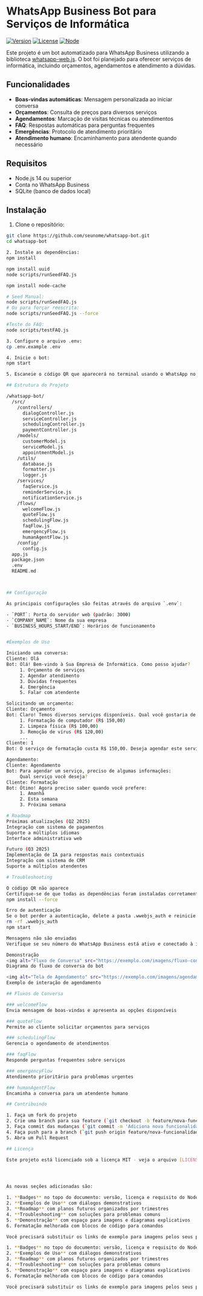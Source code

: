 # WhatsApp Business Bot para Serviços de Informática

[![Version](https://img.shields.io/badge/version-1.0.0-blue.svg)](https://github.com/seunome/whatsapp-bot)
[![License](https://img.shields.io/badge/license-MIT-green.svg)](https://github.com/seunome/whatsapp-bot/blob/main/LICENSE)
[![Node](https://img.shields.io/badge/node-%3E%3D14.0.0-brightgreen.svg)](https://nodejs.org/en/download/)

Este projeto é um bot automatizado para WhatsApp Business utilizando a biblioteca [whatsapp-web.js](https://github.com/pedroslopez/whatsapp-web.js). O bot foi planejado para oferecer serviços de informática, incluindo orçamentos, agendamentos e atendimento a dúvidas.

## Funcionalidades

- **Boas-vindas automáticas**: Mensagem personalizada ao iniciar conversa
- **Orçamentos**: Consulta de preços para diversos serviços
- **Agendamentos**: Marcação de visitas técnicas ou atendimentos
- **FAQ**: Respostas automáticas para perguntas frequentes
- **Emergências**: Protocolo de atendimento prioritário
- **Atendimento humano**: Encaminhamento para atendente quando necessário

## Requisitos

- Node.js 14 ou superior
- Conta no WhatsApp Business
- SQLite (banco de dados local)

## Instalação

1. Clone o repositório:
```bash
git clone https://github.com/seunome/whatsapp-bot.git
cd whatsapp-bot

2. Instale as dependências:
npm install

npm install uuid
node scripts/runSeedFAQ.js

npm install node-cache

# Seed Manual:
node scripts/runSeedFAQ.js
# Ou para forçar reescrita:
node scripts/runSeedFAQ.js --force

#Teste do FAQ:
node scripts/testFAQ.js

3. Configure o arquivo .env:
cp .env.example .env

4. Inicie o bot:
npm start

5. Escaneie o código QR que aparecerá no terminal usando o WhatsApp no seu celular

## Estrutura do Projeto

/whatsapp-bot/
  /src/
    /controllers/
      dialogController.js
      serviceController.js
      schedulingController.js
      paymentController.js
    /models/
      customerModel.js
      serviceModel.js
      appointmentModel.js
    /utils/
      database.js
      formatter.js
      logger.js
    /services/
      faqService.js
      reminderService.js
      notificationService.js
    /flows/
      welcomeFlow.js
      quoteFlow.js
      schedulingFlow.js
      faqFlow.js
      emergencyFlow.js
      humanAgentFlow.js
    /config/
      config.js
  app.js
  package.json
  .env
  README.md



## Configuração

As principais configurações são feitas através do arquivo `.env`:

- `PORT`: Porta do servidor web (padrão: 3000)
- `COMPANY_NAME`: Nome da sua empresa
- `BUSINESS_HOURS_START/END`: Horários de funcionamento


#Exemplos de Uso

Iniciando uma conversa:
Cliente: Olá
Bot: Olá! Bem-vindo à Sua Empresa de Informática. Como posso ajudar?
     1. Orçamento de serviços
     2. Agendar atendimento
     3. Dúvidas frequentes
     4. Emergência
     5. Falar com atendente

Solicitando um orçamento:
Cliente: Orçamento
Bot: Claro! Temos diversos serviços disponíveis. Qual você gostaria de consultar?
     1. Formatação de computador (R$ 150,00)
     2. Limpeza física (R$ 100,00)
     3. Remoção de vírus (R$ 120,00)
     ...
Cliente: 1
Bot: O serviço de formatação custa R$ 150,00. Deseja agendar este serviço?

Agendamento:
Cliente: Agendamento
Bot: Para agendar um serviço, preciso de algumas informações:
     Qual serviço você deseja?
Cliente: Formatação
Bot: Ótimo! Agora preciso saber quando você prefere:
     1. Amanhã
     2. Esta semana
     3. Próxima semana

# Roadmap
Próximas atualizações (Q2 2025)
Integração com sistema de pagamentos
Suporte a múltiplos idiomas
Interface administrativa web

Futuro (Q3 2025)
Implementação de IA para respostas mais contextuais
Integração com sistema de CRM
Suporte a múltiplos atendentes

# Troubleshooting

O código QR não aparece
Certifique-se de que todas as dependências foram instaladas corretamente:
npm install --force

Erro de autenticação
Se o bot perder a autenticação, delete a pasta .wwebjs_auth e reinicie:
rm -rf .wwebjs_auth
npm start

Mensagens não são enviadas
Verifique se seu número do WhatsApp Business está ativo e conectado à internet.

Demonstração
<img alt="Fluxo de Conversa" src="https://exemplo.com/imagens/fluxo-conversa.png">
Diagrama do fluxo de conversa do bot

<img alt="Tela de Agendamento" src="https://exemplo.com/imagens/agendamento.png">
Exemplo de interação de agendamento

## Fluxos de Conversa

### welcomeFlow
Envia mensagem de boas-vindas e apresenta as opções disponíveis

### quoteFlow
Permite ao cliente solicitar orçamentos para serviços

### schedulingFlow
Gerencia o agendamento de atendimentos

### faqFlow
Responde perguntas frequentes sobre serviços

### emergencyFlow
Atendimento prioritário para problemas urgentes

### humanAgentFlow
Encaminha a conversa para um atendente humano

## Contribuindo

1. Faça um fork do projeto
2. Crie uma branch para sua feature (`git checkout -b feature/nova-funcionalidade`)
3. Faça commit das mudanças (`git commit -m 'Adiciona nova funcionalidade'`)
4. Faça push para a branch (`git push origin feature/nova-funcionalidade`)
5. Abra um Pull Request

## Licença

Este projeto está licenciado sob a licença MIT - veja o arquivo [LICENSE](LICENSE) para detalhes.




As novas seções adicionadas são:

1. **Badges** no topo do documento: versão, licença e requisito do Node.js
2. **Exemplos de Uso** com diálogos demonstrativos
3. **Roadmap** com planos futuros organizados por trimestres
4. **Troubleshooting** com soluções para problemas comuns
5. **Demonstração** com espaço para imagens e diagramas explicativos
6. Formatação melhorada com blocos de código para comandos

Você precisará substituir os links de exemplo para imagens pelos seus próprios quando tiver capturas de tela ou diagramas para adicionar.As novas seções adicionadas são:

1. **Badges** no topo do documento: versão, licença e requisito do Node.js
2. **Exemplos de Uso** com diálogos demonstrativos
3. **Roadmap** com planos futuros organizados por trimestres
4. **Troubleshooting** com soluções para problemas comuns
5. **Demonstração** com espaço para imagens e diagramas explicativos
6. Formatação melhorada com blocos de código para comandos

Você precisará substituir os links de exemplo para imagens pelos seus próprios quando tiver capturas de tela ou diagramas para adicionar.
